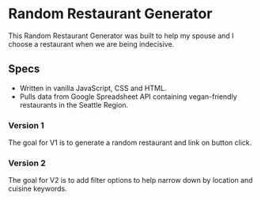 # Random Restaurant Generator

This Random Restaurant Generator was built to help my spouse and I choose a restaurant when we are being indecisive.

## Specs

- Written in vanilla JavaScript, CSS and HTML.
- Pulls data from Google Spreadsheet API containing vegan-friendly restaurants in the Seattle Region.

### Version 1

The goal for V1 is to generate a random restaurant and link on button click.

### Version 2

The goal for V2 is to add filter options to help narrow down by location and cuisine keywords.
